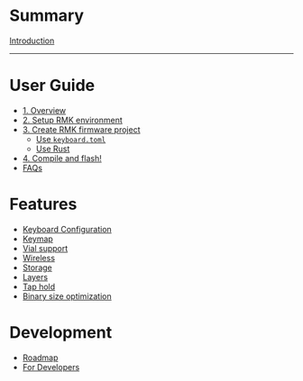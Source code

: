 # Summary

[Introduction](README.md)

---

# User Guide

- [1. Overview](guide_overview.md)
- [2. Setup RMK environment](setup_environment.md)
- [3. Create RMK firmware project](create_firmware.md)
    - [Use `keyboard.toml`](config_rmk_project_toml.md)
    - [Use Rust](config_rmk_project_rust.md)
- [4. Compile and flash!](compile_and_flash.md)
- [FAQs](faq.md)

# Features
- [Keyboard Configuration](configuration.md)
- [Keymap](keymap_configuration.md)
- [Vial support](vial.md)
- [Wireless](wireless.md)
- [Storage](storage.md)
- [Layers]()
- [Tap hold]()
- [Binary size optimization](binary_size.md)

# Development
- [Roadmap](roadmap.md)
- [For Developers]()
